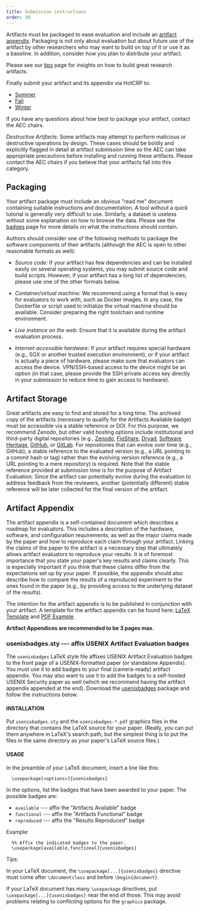 ```yaml
---
title: Submission instructions
order: 30
---
```


Artifacts must be packaged to ease evaluation and include an [artifact
appendix](#artifact-appendix). Packaging is not only about evaluation but about
future use of the artifact by other researchers who may want to build on top of
it or use it as a baseline. In addition, consider how you plan to distribute
your artifact.

Please see our [tips](tips) page for insights on how to build great research
artifacts.

Finally submit your artifact and its appendix via HotCRP to:
- [Summer](https://sec23summerae.usenix.hotcrp.com/)
- [Fall](https://sec23fallae.usenix.hotcrp.com/)
- [Winter](https://sec23winterae.usenix.hotcrp.com/)

If you have any questions about how best to package your artifact, contact the
AEC chairs.

*Destructive Artifacts*: Some artifacts may attempt to perform malicious or
destructive operations by design. These cases should be boldly and explicitly
flagged in detail at artifact submission time so the AEC can take appropriate
precautions before installing and running these artifacts. Please contact the
AEC chairs if you believe that your artifacts fall into this category.

## Packaging

Your artifact package must include an obvious "read me" document containing
suitable instructions and documentation. A tool without a quick tutorial is
generally very difficult to use. Similarly, a dataset is useless without some
explanation on how to browse the data. Please see the [badges](badges) page for
more details on what the instructions should contain.

Authors should consider one of the following methods to package the software
components of their artifacts (although the AEC is open to other reasonable
formats as well):

- *Source code:* If your artifact has few dependencies and can be installed
  easily on several operating systems, you may submit source code and build
  scripts. However, if your artifact has a long list of dependencies, please use
  one of the other formats below.

- *Container/virtual machine:* We recommend using a format that is easy for
  evaluators to work with, such as Docker images. In any case, the Dockerfile or
  script used to initialize the virtual machine should be available. Consider
  preparing the right toolchain and runtime environment.

- *Live instance on the web:* Ensure that it is available during the artifact
  evaluation process.

- *Internet-accessible hardware:* If your artifact requires special hardware
  (e.g., SGX or another trusted execution environment), or if your artifact is
  actually a piece of hardware, please make sure that evaluators can access the
  device. VPN/SSH-based access to the device might be an option (in that case,
  please provide the SSH private access key directly in your submission to
  reduce time to gain access to hardware).

## Artifact Storage

Great artifacts are easy to find and stored for a long time. The archived copy
of the artifacts (necessary to qualify for the Artifacts Available badge) must
be accessible via a stable reference or DOI. For this purpose, we recommend
Zenodo, but other valid hosting options include institutional and third-party
digital repositories (e.g., [Zenodo](https://zenodo.org/),
[FigShare](https://figshare.com/), [Dryad](https://datadryad.org/stash/),
[Software Heritage](https://archive.softwareheritage.org/),
[GitHub](https://github.com/), or [GitLab](https://about.gitlab.com/). For
repositories that can evolve over time (e.g., GitHub), a stable reference to the
evaluated version (e.g., a URL pointing to a commit hash or tag) rather than the
evolving version reference (e.g., a URL pointing to a mere repository) is
required. Note that the stable reference provided at submission time is for the
purpose of Artifact Evaluation. Since the artifact can potentially evolve during
the evaluation to address feedback from the reviewers, another (potentially
different) stable reference will be later collected for the final version of the
artifact.

## Artifact Appendix

The artifact appendix is a self-contained document which describes a roadmap for
evaluators. This includes a description of the hardware, software, and
configuration requirements, as well as the major claims made by the paper and
how to reproduce each claim through your artifact. Linking the claims of the
paper to the artifact is a necessary step that ultimately allows artifact
evaluators to reproduce your results. It is of foremost importance that you
state your paper's key results and claims clearly. This is especially important
if you think that these claims differ from the expectations set up by your
paper. If possible, the appendix should also describe how to compare the results
of a reproduced experiment to the ones found in the paper (e.g., by providing
access to the underlying dataset of the results).

The intention for the artifact appendix is to be published in conjunction with
your artifact. A template for the artifact appendix can be found here: [LaTeX
Template](appendix/usesec23-ae-latex.zip) and [PDF Example](appendix/usesec23-appendix.pdf).

**Artifact Appendices are recommended to be 3 pages max.**

### usenixbadges.sty --- affix USENIX Artifact Evaluation badges

The `usenixbadges` LaTeX style file affixes USENIX Artifact Evaluation badges to
the front page of a USENIX-formatted paper (or standalone Appendix). You must
use it to add badges to your final (camera-ready) artifact appendix. You may
also want to use it to add the badges to a self-hosted USENIX Security paper as
well (which we recommend having the artifact appendix appended at the
end). Download the [usenixbadges](appendix/usenix23-badges.zip) package and follow the
instructions below.

#### INSTALLATION

Put `usenixbadges.sty` and the `usenixbadges-*.pdf` graphics files in the
directory that contains the LaTeX source for your paper.  (Really, you can put
them anywhere in LaTeX's search path, but the simplest thing is to put the files
in the same directory as your paper's LaTeX source files.)

#### USAGE

In the preamble of your LaTeX document, insert a line like this:

```
  \usepackage[<options>]{usenixbadges}
```

In the options, list the badges that have been awarded to your paper. The
possible badges are:

  * `available`  --- affix the "Artifacts Available" badge
  * `functional` --- affix the "Artifacts Functional" badge
  * `reproduced` --- affix the "Results Reproduced" badge

Example:

```
  %% Affix the indicated badges to the paper.
  \usepackage[available,functional]{usenixbadges}
```

Tips:

In your LaTeX document, the `\usepackage[...]{usenixbadges}` directive must come
after `\documentclass` and before `\begin{document}`.

If your LaTeX document has many `\usepackage` directives, put
`\usepackage[...]{usenixbadges}` near the end of those.  This may avoid problems
relating to conflicting options for the `graphicx` package.

